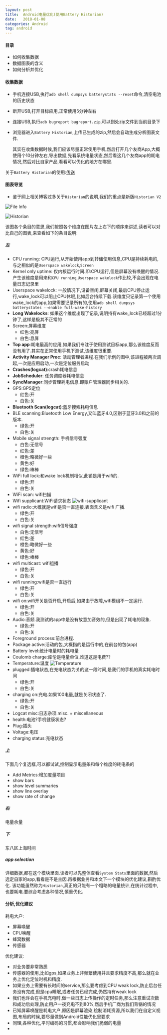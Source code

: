 ```yaml
---
layout: post
title:  Android电量优化(使用Battery Historian)
date:   2018-01-08
categories: Android
tag: android
---
```


#### 目录 ####

- 如何收集数据
- 数据图表的含义
- 如何分析并优化

#### 收集数据 ####

- 手机连接USB,执行`adb shell dumpsys batterystats --reset`命令,清空电池的历史状态
- 断开USB,打开目标应用,正常使用5分钟左右
- 连接USB,执行`adb bugreport bugreport.zip`,可以到处zip文件到当前目录下
- 浏览器进入`Battery Historian`,上传已生成的zip,然后会自动生成分析图表文件.

	其实在收集数据时候,我们应该尽量正常使用手机,然后打开几个友商App,大概使用个10分钟左右,导出数据,先看系统电量状态,然后看这几个友商app的耗电情况,然后对比自家产品,看看可以优化的地方在哪里.

关于`Battery Historian`的使用:[传送](http://xusx1024.com/2018/01/04/battery-historian/)

#### 图表导览 ####

* 鉴于网上相关博客过多关于`Historian`的说明,我们的重点是新版`Historian V2`

![File Info](../res/img/battery_historian_file_info.png)

![Historian](../res/img/battery_historian_historian.png)

该图各个条目的意思,我们按照各个维度在图片左上右下的顺序来讲述,读者可以对比自己的图表,来查看如下的条目说明:

##### 左 #####
- CPU running: CPU运行,从开始使用app到转储使用信息,CPU是持续耗电的,与之相似的是`Userspace wakelock`,`Screen`
- Kernel only uptime: 仅内核运行时间.即:CPU运行,但是屏幕没有唤醒的情况.产生该维度是用来和`CPU running`,`Userspace wakelock`作比较,不会出现在电量日志记录里
- Userspace wakelock: 一般情况下,设备空闲,屏幕关闭,最后CPU停止运行,wake_lock可以阻止CPU休眠,比如后台持续下载.该维度只记录第一个使用wake_lock的app,如果需要记录所有的,使用`adb shell dumpsys batterystates --enable full-wake-history`
- **Long Wakelocks**: 如果这个维度出现了记录,说明持有wake_lock已经超过1分钟了,这样是极其不正常的
- Screen:屏幕维度
	- 红色:亮屏
	- 白色:息屏
- **Top app**:耗电最高的应用,如果我们专注于使用测试目标app,那么该维度反而没有用了.其实在正常使用手机下测试,该维度很重要.
- **Activity Manager Proc**: 活动管理者进程.在我们示例的图中,该进程被两次调起,一次是应用启动,一次是定位服务启动
- **Crashes(logcat)**:crash耗电信息
- **JobScheduler**: 任务调度器耗电信息
- **SyncManager**:同步管理耗电信息.即账户管理器同步相关的.
- GPS:GPS定位
	- 红色:开
	- 白色:关
- **Bluetooth Scan(logcat)**:蓝牙搜索耗电信息
- BLE scanning:Bluetooth Low Energy,又叫蓝牙4.0,区别于蓝牙3.0和之前的版本.
	- 绿色:开
	- 白色:关
- Mobile signal strength: 手机信号强度
	- 白色:无信号
	- 红色:差
	- 橙色:略微好一些
	- 黄色:好
	- 绿色:棒棒
- WiFi full lock:和wake lock机制相似,此锁是用于wifi的.
	- 绿色:开
	- 白色:关
- WiFi scan: wifi扫描
- Wifi supplicant:WiFi请求状态
![wifi-supplicant](../res/img/wifi-supplicant.png)
- wifi radio:大概就是wifi是否一直连接.表面含义是wifi 广播.
	- 绿色:开
	- 白色:关
- wifi signal strength:wifi信号强度
	- 白色:无信号
	- 红色:差
	- 橙色:略微好一些
	- 黄色:好
	- 绿色:棒棒
- wifi multicast: wifi组播
	- 绿色:开
	- 白色:关
- wifi running:wifi是否一直运行
	- 绿色:开
	- 白色:关
- wifi on:wifi开关是否开启,开启后,如果由于故障,wifi模组不一定运行.
	- 绿色:开
	- 白色:关
- Audio:音频.我测试的app中是没有故意加音效的,但是出现了耗电的现象.
	- 绿色:开
	- 白色:关
- Foreground process:前台进程.
- Package active:活动的包,大概指的是运行中的,在前台的包(app)
- Battery level:统计电量时的耗电量
- Coulomb charge:库伦是电量单位,难道这是电费??
- Temperature:温度
![Temperature](../res/img/battery_temperature.png)
- plugged:插电状态,在充电状态为关的这一段时间,是我们的手机的真实耗电时间
	- 绿色:开
	- 白色:关
- charging on:充电.如果100电量,就是关闭状态了.
	- 绿色:开
	- 白色:关
- Logcat misc:日志杂项.misc. = miscellaneous
- health:电池?手机健康状态?
- Plug:插头
- Voltage:电压
- charging status:充电状态


##### 上 #####

下面几个复选框,可以都试试,控制显示电量条和每个维度的耗电条的

- Add Metrics:增加度量项目
- show bars
- show level summaries
- show line overlay
- show rate of change

##### 右 #####
电量余量
##### 下 #####
东八区上海时间


##### app selection #####

详细数据,都在这个模块里面.读者可以先整体查看`System Stats`里面的数据,然后选定自家的app,看看是不是主因.再根据业务和本文下一个模块的优化建议,斟酌优化.
该功能虽然称为`Historian`,真正的只能有一个粗略的电量统计,在统计过程中,也要耗电.要综合考虑各种情况,慎重优化.

#### 分析,优化建议 ####

耗电大户:

- 屏幕唤醒
- CPU唤醒
- 蜂窝数据
- 传感器

优化建议:

- 对业务要非常熟悉
- 传感器的使用,比如gps,如果业务上非频繁使用并且要求精度不高,那么就在业务上优化定位时机和精度.
- 如果业务上需要有长时间的service,那么要考虑到CPU weak lock,防止后台任务没有完成,但是cpu睡眠,或者任务已经完成,仍然持有weak lock
- 我们也许会在手机充电时,做一些日志上传操作的定时任务,那么注意重试次数和成功后处理,防止用户一夜充电不到80%,然后手机厂商为我们背锅的情况
- 已知屏幕唤醒是耗电大户,原因是屏幕渲染,绘制消耗资源,所以我们在自定义视图,布局的时候,要尽量做到Android性能优化里要求
- 同理,各种优化,平时编码的习惯,都会影响我们脆弱的电量
- 

 